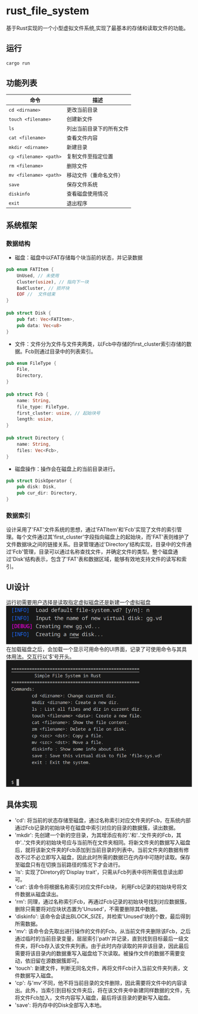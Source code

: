 # rust_file_system

基于Rust实现的一个小型虚拟文件系统,实现了最基本的存储和读取文件的功能。

## 运行

```sh
cargo run
```

## 功能列表

| 命令                          | 描述                     |
|-------------------------------|--------------------------|
| `cd <dirname>`                | 更改当前目录             |
| `touch <filename>`            | 创建新文件                 |
| `ls`                          | 列出当前目录下的所有文件 |
| `cat <filename>`              | 查看文件内容             |
| `mkdir <dirname>`             | 新建目录                 |
| `cp <filename> <path>`        | 复制文件至指定位置          |
| `rm <filename>`               | 删除文件                 |
| `mv <filename> <path>`        | 移动文件（重命名文件）      |
| `save`                        | 保存文件系统             |
| `diskinfo`                    | 查看磁盘使用情况         |
| `exit`                        | 退出程序                 |

## 系统框架

### 数据结构

- 磁盘：磁盘中以FAT存储每个块当前的状态，并记录数据

```rust
pub enum FATItem {
    UnUsed, // 未使用
    Cluster(usize), // 指向下一块
    BadCluster, // 损坏块
    EOF //  文件结束
}

pub struct Disk {
    pub fat: Vec<FATItem>,
    pub data: Vec<u8>
}
```

- 文件：文件分为文件与文件夹两类，以Fcb中存储的first_cluster索引存储的数据。Fcb则通过目录中的列表索引。

```rust
pub enum FileType {
    File,
    Directory,
}

pub struct Fcb {
    name: String,
    file_type: FileType,
    first_cluster: usize, // 起始块号
    length: usize,
}

pub struct Directory {
    name: String,
    files: Vec<Fcb>,
}
```

- 磁盘操作：操作会在磁盘上的当前目录进行。

```rust
pub struct DiskOperator {
    pub disk: Disk,
    pub cur_dir: Directory,
}
```

### 数据索引

设计采用了'FAT'文件系统的思想，通过'FATItem'和'Fcb'实现了文件的索引管理。每个文件通过其'first_cluster'字段指向磁盘上的起始块，而'FAT'表则维护了文件数据块之间的链接关系。目录管理通过'Directory'结构实现，目录中的文件通过'Fcb'管理，目录可以通过名称查找文件，并确定文件的类型。整个磁盘通过'Disk'结构表示，包含了'FAT'表和数据区域，能够有效地支持文件的读写和索引。

## UI设计

运行初需要用户选择是读取指定虚拟磁盘还是新建一个虚拟磁盘
![选择磁盘文件](./img/select_file.png "select file")
在加载磁盘之后，会加载一个显示可用命令的UI界面，记录了可使用命令与其具体用法。交互行以'$'号开头。
![UI界面](./img/start_ui.png "UI")

## 具体实现

- 'cd': 将当前的状态存储至磁盘，通过名称索引对应文件夹的Fcb，在系统内部通过Fcb记录的初始块号在磁盘中索引对应的目录的数据簇，读出数据。
- 'mkdir': 先创建一个新的空目录，为其增添应有的'.'和'..'文件夹的Fcb，其中'..'文件夹的初始块号应与当前所在文件夹相同。将新文件夹的数据写入磁盘后，就将该新文件夹的Fcb添加到当前目录的列表中。当前文件夹的数据有修改不过不必立即写入磁盘，因此此时所需的数据已在内存中可随时读取。保存至磁盘只有在切换当前路径的情况下才会进行。
- 'ls': 实现了Diretory的'Display trait'，只需从Fcb列表中将所需信息读出即可。
- 'cat': 该命令将根据名称索引对应文件Fcb块， 利用Fcb记录的初始块号将文件数据从磁盘读出。
- 'rm': 同理，通过名称索引Fcb，再通过Fcb记录的初始块号找到对应数据簇，删除只需要将对应块状态置为'Unused'，不需要删除其中数据。
- 'diskinfo': 该命令会读出BLOCK_SIZE，并检索'Unused'块的个数，最后得到所需数据。
- 'mv': 该命令会先取出进行操作的文件的Fcb，从当前文件夹删除该Fcb，之后通过临时的当前目录变量，层层索引'path'并记录，直到找到目标最后一级文件夹，将Fcb存入该文件夹列表。由于此时内存读取的并非该目录，因此最后需要将该目录内的数据重写入磁盘给下次读取。被操作文件的数据不需要变动，依旧留在源数据簇即可。
- 'touch': 新建文件，判断无同名文件，再将文件Fcb计入当前文件夹列表，文件数据写入磁盘。
- 'cp': 与'mv'不同，他不将当前目录的文件删除，因此需要将文件中的内容读出。此外，当索引到目标文件夹后，将在该文件夹中新建同样数据的文件，先将文件Fcb加入，文件内容写入磁盘，最后将该目录的更新写入磁盘。
- 'save': 将内存中的Disk全部写入本地。
